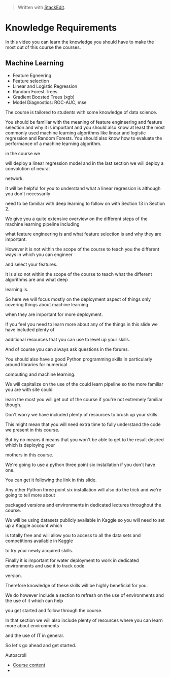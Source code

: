 > Written with [StackEdit](https://stackedit.io/).

# Knowledge Requirements

In this video you can learn the knowledge you should have to make the most out of this course the courses.

## Machine Learning

- Feature Egneering
- Feature selection
- Linear and Logistic Regression
- Random Forest Trees
- Gradient Boosted Trees (xgb)
- Model Diagnostics: ROC-AUC, mse

The course is tailored to students with some knowledge of data science.

You should be familiar with the meaning of feature engineering and feature selection and why it is important and you should also know at least the most commonly used machine learning algorithms like linear and logistic regression and Random Forests. You should also know how to evaluate the performance of a machine learning algorithm. 

in the course we

will deploy a linear regression model and in the last section we will deploy a convolution of neural

network.

It will be helpful for you to understand what a linear regression is although you don't necessarily

need to be familiar with deep learning to follow on with Section 13 in Section 2.

We give you a quite extensive overview on the different steps of the machine learning pipeline including

what feature engineering is and what feature selection is and why they are important.

However it is not within the scope of the course to teach you the different ways in which you can engineer

and select your features.

It is also not within the scope of the course to teach what the different algorithms are and what deep

learning is.

So here we will focus mostly on the deployment aspect of things only covering things about machine learning

when they are important for more deployment.

If you feel you need to learn more about any of the things in this slide we have included plenty of

additional resources that you can use to level up your skills.

And of course you can always ask questions in the forums.

You should also have a good Python programming skills in particularly around libraries for numerical

computing and machine learning.

We will capitalize on the use of the could learn pipeline so the more familiar you are with site could

learn the most you will get out of the course if you're not extremely familiar though.

Don't worry we have included plenty of resources to brush up your skills.

This might mean that you will need extra time to fully understand the code we present in this course.

But by no means it means that you won't be able to get to the result desired which is deploying your

mothers in this course.

We're going to use a python three point six installation if you don't have one.

You can get it following the link in this slide.

Any other Python three point six installation will also do the trick and we're going to tell more about

packaged versions and environments in dedicated lectures throughout the course.

We will be using datasets publicly available in Kaggle so you will need to set up a Kaggle account which

is totally free and will allow you to access to all the data sets and competitions available in Kaggle

to try your newly acquired skills.

Finally it is important for water deployment to work in dedicated environments and use it to track code

version.

Therefore knowledge of these skills will be highly beneficial for you.

We do however include a section to refresh on the use of environments and the use of it which can help

you get started and follow through the course.

In that section we will also include plenty of resources where you can learn more about environments

and the use of IT in general.

So let's go ahead and get started.

Autoscroll

-   [Course content](https://www.udemy.com/deployment-of-machine-learning-models/learn/lecture/13321626#content)
-
<!--stackedit_data:
eyJoaXN0b3J5IjpbMTQ0NDExNjk3OV19
-->